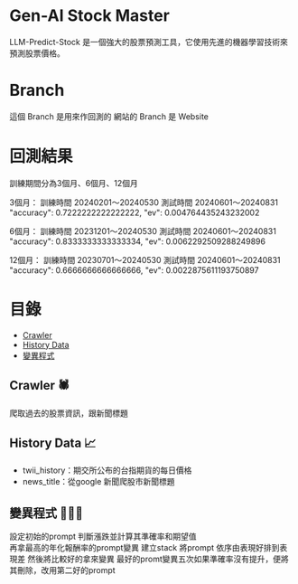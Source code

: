 # Gen-AI Stock Master

LLM-Predict-Stock 是一個強大的股票預測工具，它使用先進的機器學習技術來預測股票價格。

# Branch 
這個 Branch 是用來作回測的
網站的 Branch 是 Website

# 回測結果
訓練期間分為3個月、6個月、12個月

3個月：
訓練時間 20240201～20240530
測試時間 20240601～20240831
"accuracy": 0.7222222222222222,
"ev": 0.004764435243232002

6個月：
訓練時間 20231201～20240530
測試時間 20240601～20240831
"accuracy": 0.8333333333333334,
"ev": 0.0062292509288249896

12個月：
訓練時間 20230701～20240530
測試時間 20240601～20240831
"accuracy": 0.6666666666666666,
"ev": 0.0022875611193750897

# 目錄
- [Crawler](crawlers)
- [History Data](history_data)
- [變異程式](run_mutate_TX.ipynb)

## Crawler 🕷️
爬取過去的股票資訊，跟新聞標題

## History Data 📈
- twii_history：期交所公布的台指期貨的每日價格
- news_title：從google 新聞爬股市新聞標題

## 變異程式 🧑🏻‍💻
設定初始的prompt 判斷漲跌並計算其準確率和期望值  
再拿最高的年化報酬率的prompt變異
建立stack 將prompt 依序由表現好排到表現差
然後將比較好的拿來變異
最好的promt變異五次如果準確率沒有提升，便將其刪除，改用第二好的prompt